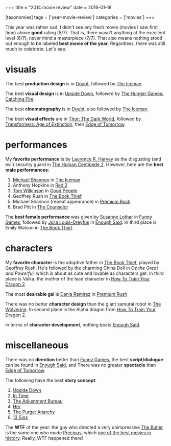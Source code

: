 +++
title = "2014 movie review"
date = 2016-01-18

[taxonomies]
tags = ['year-movie-review']
categories = ['movies']
+++

This year was rather sad: I didn\'t see any fresh movie (movies I saw
first time) above **good** rating (5/7). That is, there wasn\'t anything
at the excellent level (6/7), never mind a masterpiece (7/7). That also
means nothing stood out enough to be labeled **best movie of the year**.
Regardless, there was still much to celebrate. Let\'s see.

visuals
=======

The best **production design** is in [Doubt], followed by [The Iceman].

The best **visual design** is in [Upside Down], followed by [The Hunger
Games: Catching Fire].

The best **cinematography** is in [Doubt], also followed by [The
Iceman].

The best **visual effects** are in [Thor: The Dark World], followed by
[Transformers: Age of Extinction], then [Edge of Tomorrow].

performances
============

My **favorite performance** is by [Laurence R. Harvey] as the disgusting
(and evil) security guard in [The Human Centipede 2]. However, here are
the **best male performances**:

1.  [Michael Shannon] in [The Iceman]
2.  Anthony Hopkins in [Red 2]
3.  [Tom Wilkinson] in [Good People]
4.  Geoffrey Rush in [The Book Thief]
5.  Michael Shannon (repeat appearance) in [Premium Rush]
6.  Brad Pitt in [The Counselor]

The **best female performance** was given by [Susanne Lothar] in [Funny
Games], followed by [Julia Louis-Dreyfus] in [Enough Said]. In third
place is Emily Watson in [The Book Thief].

characters
==========

My **favorite character** is the adoptive father in [The Book Thief],
played by Geoffrey Rush. He\'s followed by the charming China Doll in
*Oz the Great and Powerful*, which is about as cute and lovable as
characters get. In third place is Valka, the mother of the lead
character in [How To Train Your Dragon 2].

The most **desirable gal** is [Dania Ramirez] in [Premium Rush]

There was no better **character design** than the giant samurai robot in
[The Wolverine]. In second place is the Alpha dragon from [How To Train
Your Dragon 2].

In terms of **character development**, nothing beats [Enough Said].

miscellaneous
=============

There was no **direction** better than [Funny Games], the best
**script/dialogue** can be found in [Enough Said], and There was no
greater **spectacle** than [Edge of Tomorrow].

The following have the best **story concept**:

1.  [Upside Down]
2.  [In Time]
3.  [The Adjustment Bureau]
4.  [Her]
5.  [The Purge: Anarchy]
6.  [13 Sins]

The **WTF** of the year: the guy who directed a very unimpressive [The
Butler] is the same one who made [Precious], which [one of the best
movies in history]. Really, WTF happened there!

  [Doubt]: http://tshepang.net/doubt-2008
  [The Iceman]: http://tshepang.net/the-iceman-2012
  [Upside Down]: http://tshepang.net/upside-down-2012
  [The Hunger Games: Catching Fire]: http://tshepang.net/the-hunger-games-catching-fire-2013
  [Thor: The Dark World]: http://tshepang.net/thor-the-dark-world-2013
  [Transformers: Age of Extinction]: http://tshepang.net/transformers-age-of-extinction-2014
  [Edge of Tomorrow]: http://tshepang.net/edge-of-tomorrow-2014
  [Laurence R. Harvey]: http://www.imdb.com/name/nm4030776
  [The Human Centipede 2]: http://tshepang.net/the-human-centipede-2-2011
  [Michael Shannon]: http://en.wikipedia.org/wiki/Michael_Shannon
  [Red 2]: http://tshepang.net/red-2-2013
  [Tom Wilkinson]: http://en.wikipedia.org/wiki/Tom_Wilkinson
  [Good People]: http://tshepang.net/good-people-2014
  [The Book Thief]: http://tshepang.net/the-book-thief-2013
  [Premium Rush]: http://tshepang.net/premium-rush-2012
  [The Counselor]: http://tshepang.net/the-counselor-2013
  [Susanne Lothar]: http://en.wikipedia.org/wiki/Susanne_Lothar
  [Funny Games]: http://tshepang.net/funny-games-1997
  [Julia Louis-Dreyfus]: http://en.wikipedia.org/wiki/Julia_Louis-Dreyfus
  [Enough Said]: http://tshepang.net/enough-said-2013
  [How To Train Your Dragon 2]: http://tshepang.net/how-to-train-your-dragon-2-2014
  [Dania Ramirez]: http://en.wikipedia.org/wiki/Dania_Ramirez
  [The Wolverine]: http://tshepang.net/the-wolverine-2013
  [In Time]: http://tshepang.net/in-time-2011
  [The Adjustment Bureau]: http://tshepang.net/the-adjustment-bureau-2011
  [Her]: http://tshepang.net/her
  [The Purge: Anarchy]: http://tshepang.net/the-purge-anarchy-2014
  [13 Sins]: http://tshepang.net/13-sins-2014
  [The Butler]: http://tshepang.net/the-butler-2013
  [Precious]: http://tshepang.net/precious-2009
  [one of the best movies in history]: http://tshepang.net/top-movies

